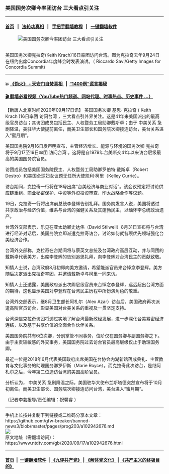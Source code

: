 ### 美国国务次卿今率团访台 三大看点引关注
------------------------

#### [首页](https://github.com/gfw-breaker/banned-news3/blob/master/README.md) &nbsp;&nbsp;|&nbsp;&nbsp; [法轮功真相](https://github.com/begood0513/basic/blob/master/README.md)  &nbsp;&nbsp;|&nbsp;&nbsp; [手把手翻墙教程](https://github.com/gfw-breaker/guides/wiki)  &nbsp;&nbsp;|&nbsp;&nbsp; [一键翻墙软件](https://github.com/gfw-breaker/nogfw/blob/master/README.md)  



<div><div class="featured_image">
 <figure>
  <img alt="美国国务次卿今率团访台 三大看点引关注" src="https://i.ntdtv.com/assets/uploads/2020/08/GettyImages-1176797117-2-800x450.jpg"/>
 </figure><br/>
 <span class="caption">
  美国国务次卿克拉奇(Keith Krach)16日率团访问台湾。图为克拉奇去年9月24日在纽约出席Concordia年度峰会时发表演讲。（ Riccardo Savi/Getty Images for Concordia Summit)
 </span>
</div>
</div><hr/>

#### 💥 [《伪火》 - 天安门自焚真相 ](http://158.247.195.190:10000/videos/blog/weihuo.html)&nbsp; |&nbsp; [“1400例”谎言揭秘  ](http://158.247.195.190:10000/videos/blog/jiexi1400.html)

#### [ 🎬  翻墙必看视频（YouTube热门频道、网站代理、时事热点、历史事件 ...）](https://github.com/gfw-breaker/links/blob/master/banned.md)

<div><div class="post_content" itemprop="articleBody">
 <p>
  【新唐人北京时间2020年09月17日讯】
  <ok href="https://www.ntdtv.com/gb/美国国务次卿.htm">
   美国国务次卿
  </ok>
  基思·
  <ok href="https://www.ntdtv.com/gb/克拉奇.htm">
   克拉奇
  </ok>
  (
  <ok href="https://www.ntdtv.com/gb/keith-krach.htm">
   Keith Krach
  </ok>
  )16日率团
  <ok href="https://www.ntdtv.com/gb/访问台湾.htm">
   访问台湾
  </ok>
  ，三大看点引外界关注。这是41年来美国派出的最高级官员访台；其访团成员包括民主、人权暨劳工局助卿戴斯卓；由于
  <ok href="https://www.ntdtv.com/gb/中美关系.htm">
   中美关系
  </ok>
  急剧降温，美驻华大使提前离任，而美卫生部长和国务院次卿接连访台，美台关系进入“蜜月期”。
 </p>
 <p>
  美国国务院9月16日发声明宣布，主管经济增长、能源与环境的国务次卿
  <ok href="https://www.ntdtv.com/gb/克拉奇.htm">
   克拉奇
  </ok>
  将于9月17至19日率团
  <ok href="https://www.ntdtv.com/gb/访问台湾.htm">
   访问台湾
  </ok>
  。这将是自1979年台美断交41年以来访台层级最高的美国国务院官员。
 </p>
 <p>
  访团成员包括美国国务院民主、人权暨劳工局助卿罗伯特·戴斯卓（Robert Destro）和美国全球妇女议题无任所大使凯利·柯里（Kelley Currie）。
 </p>
 <p>
  访台期间，克拉奇一行将在18号出席“台美经济与商业对话”。该会议预定将讨论供应链重组、商业秘密保护、中资等外资投资审查、印太战略合作等议题。
 </p>
 <p>
  19日，克拉奇一行将出席前总统李登辉告别礼拜。国务院发言人说，美国将透过共享政治与经济价值，维系与台湾的强健关系及其蓬勃民主，以缅怀李总统政治遗产。
 </p>
 <p>
  台湾外交部表示，乐见在亚太助卿史达伟（David Stilwell）8月31日宣布将与台湾进行经济对话后，美国务院立即派遣克拉奇访台，讨论如何就各项优先领域强化台美经济合作。
 </p>
 <p>
  台湾外交部称，克拉奇在台期间将与蔡英文总统及台湾政府高层互动，并与同团的戴斯卓代表美方，出席李登辉的告别追思礼拜，向李登辉对台湾民主的贡献致敬。
 </p>
 <p>
  知情人士说，台湾政府8月初即向美方邀请，希望能派官员来台悼念李登辉。美方随后决定派出克拉奇率团，并邀请戴斯卓与柯里一同来访。
 </p>
 <p>
  知情人士还透露，美国政府派出次卿层级官员来台悼念李登辉，远远超出台湾方面的期待，这也显示美国对李登辉在台湾民主历程中所扮演角色的敬重。
 </p>
 <p>
  台湾外交部表示，继8月卫生部长阿札尔（Alex Azar）访台后，美国政府再次派遣高阶官员访台，彰显美国对台美关系的重视及一贯坚定支持。
 </p>
 <p>
  台湾深信克拉奇访团将透过实地了解台湾最新政经发展，进一步深化台美紧密经济连结，以及基于共享价值的全面合作伙伴关系。
 </p>
 <p>
  美国国务院共有6位次卿，分别掌管不同事务，位阶仅在国务卿与副国务卿之下。由于主责较敏感的外交事务，美国国务院过去访台官员最高层级仅止于助理国务卿。
 </p>
 <p>
  最近一位是2018年6月代表美国政府出席美国在台协会内湖新馆落成典礼、主管教育与文化事务的助理国务卿罗伊斯（Marie Royce）。而克拉奇此次访台，是继阿札尔之后，今年第二位造访台湾的美国高阶官员。
 </p>
 <p>
  分析认为，
  <ok href="https://www.ntdtv.com/gb/中美关系.htm">
   中美关系
  </ok>
  急剧降温之际，美国驻华大使布兰斯塔德突然宣布将于10月初离任。而美卫生部长、国务院次卿接连访问台湾，美台进入“蜜月期”。
 </p>
 <p>
  （记者李芸报导/责任编辑：祝馨睿 ）
 </p>
 <div class="single_ad">
 </div>
</div>
</div>
<hr/>
手机上长按并复制下列链接或二维码分享本文章：<br/>
https://github.com/gfw-breaker/banned-news3/blob/master/pages/prog203/a102942676.md <br/>
<a href='https://github.com/gfw-breaker/banned-news3/blob/master/pages/prog203/a102942676.md'><img src='https://github.com/gfw-breaker/banned-news3/blob/master/pages/prog203/a102942676.md.png'/></a> <br/>
原文地址（需翻墙访问）：https://www.ntdtv.com/gb/2020/09/17/a102942676.html


------------------------
#### [首页](https://github.com/gfw-breaker/banned-news3/blob/master/README.md) &nbsp;|&nbsp; [一键翻墙软件](https://github.com/gfw-breaker/nogfw/blob/master/README.md) &nbsp;| [《九评共产党》](https://github.com/gfw-breaker/9ping.md/blob/master/README.md#九评之一评共产党是什么) | [《解体党文化》](https://github.com/gfw-breaker/jtdwh.md/blob/master/README.md) | [《共产主义的终极目的》](https://github.com/gfw-breaker/gczydzjmd.md/blob/master/README.md)


<img src='http://gfw-breaker.win/banned-news3/pages/prog203/a102942676.md' width='0px' height='0px'/>